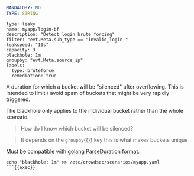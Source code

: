 ```yaml
MANDATORY: NO
TYPE: STRING
```
```yaml{7}
type: leaky
name: myapp/login-bf
description: "Detect login brute forcing"
filter: "evt.Meta.sub_type == 'invalid_login'"
leakspeed: "10s"
capacity: 3
blackhole: 1m
groupby: "evt.Meta.source_ip"
labels:
  type: bruteforce
  remediation: true
```

A duration for which a bucket will be "silenced" after overflowing. This is intended to limit / avoid spam of buckets that might be very rapidly triggered.

The blackhole only applies to the individual bucket rather than the whole scenario.

> How do I know which bucket will be silenced?

> It depends on the `groupby`{{}} key this is what makes buckets unique

Must be compatible with [golang ParseDuration format](https://golang.org/pkg/time/#ParseDuration).

```
echo "blackhole: 1m" >> /etc/crowdsec/scenarios/myapp.yaml
```{{exec}}